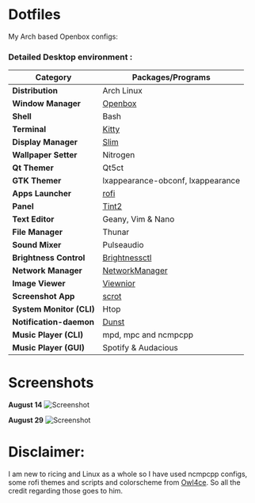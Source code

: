# Dotfiles



My Arch based Openbox configs:

### Detailed Desktop environment :

| Category                 | Packages/Programs                                                                                                      |
| ------------------------ | ---------------------------------------------------------------------------------------------------------------------- |
| **Distribution**         | Arch Linux                                                                                                             |
| **Window Manager**       | [Openbox](https://openbox.org/)																						|
| **Shell**                | Bash	                                                                                                                |
| **Terminal**             | [Kitty](https://sw.kovidgoyal.net/kitty/)                                                              				|
| **Display Manager**      | [Slim](https://github.com/gsingh93/slim-display-manager)																|
| **Wallpaper Setter**     | Nitrogen                                                                                                               |
| **Qt Themer**            | Qt5ct                                                                                                                  |
| **GTK Themer**           | lxappearance-obconf, lxappearance                                                                                      |
| **Apps Launcher**        | [rofi](https://github.com/davatorium/rofi)                                                                             |
| **Panel**                | [Tint2](https://github.com/semplice/tint2)                                                                             |
| **Text Editor**          | Geany, Vim & Nano                                                                                                      |
| **File Manager**		   | Thunar                                                                                                                 |
| **Sound Mixer**          | Pulseaudio                                                                                                             |
| **Brightness Control**   | [Brightnessctl](https://github.com/Hummer12007/brightnessctl)                                                          |
| **Network Manager**      | [NetworkManager](https://wiki.gnome.org/Projects/NetworkManager/)                                                      |
| **Image Viewer**         | [Viewnior](http://siyanpanayotov.com/project/viewnior)                                                                 |               |
| **Screenshot App**       | [scrot](https://github.com/resurrecting-open-source-projects/scrot)                                                    |
| **System Monitor (CLI)** | Htop                                                                                                                   |
| **Notification-daemon**  | [Dunst](https://wiki.archlinux.org/index.php/Dunst)                    										        |
| **Music Player (CLI)**   | mpd, mpc and ncmpcpp                                                                                                   |
| **Music Player (GUI)**   | Spotify & Audacious                                                                                                    |

# Screenshots

**August 14**
![Screenshot](https://github.com/obliviousofcraps/dotfiles/blob/master/August-14-20/scrot.png)

**August 29**
![Screenshot](https://github.com/obliviousofcraps/dotfiles/blob/master/August-29-20/snap_28_08_20_17_54.png.png)




# Disclaimer: 

I am new to ricing and Linux as a whole so I have used ncmpcpp configs, some rofi themes and scripts and colorscheme from [Owl4ce](https://github.com/owl4ce/dotfiles). So all the credit regarding those goes to him.

